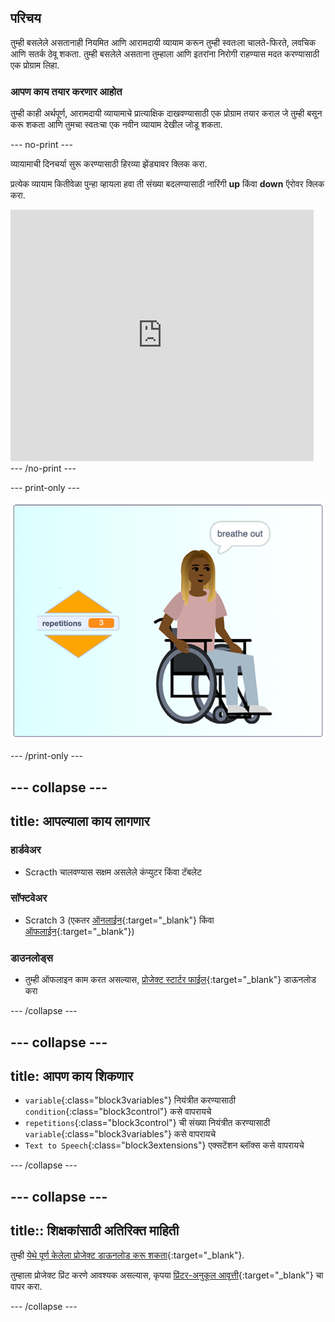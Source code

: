 ## परिचय

तुम्ही बसलेले असतानाही नियमित आणि आरामदायी व्यायाम करून तुम्ही स्वतःला चालते-फिरते, लवचिक आणि सतर्क ठेवू शकता. तुम्ही बसलेले असताना तुम्हाला आणि इतरांना निरोगी राहण्यास मदत करण्यासाठी एक प्रोग्राम लिहा.

### आपण काय तयार करणार आहोत

तुम्ही काही अर्थपूर्ण, आरामदायी व्यायामाचे प्रात्याक्षिक दाखवण्यासाठी एक प्रोग्राम तयार कराल जे तुम्ही बसून करू शकता आणि तुमचा स्वतःचा एक नवीन व्यायाम देखील जोडू शकता.

--- no-print ---

व्यायामाची दिनचर्या सुरू करण्यासाठी हिरव्या झेंड्यावर क्लिक करा.

प्रत्येक व्यायाम कितीवेळा पुन्हा व्हायला हवा ती संख्या बदलण्यासाठी नारिंगी **up** किंवा **down** ऍरोवर क्लिक करा.

<div class="scratch-preview">
  <iframe src="https://scratch.mit.edu/projects/405322095/embed" allowtransparency="true" width="485" height="402" frameborder="0" scrolling="no" allowfullscreen></iframe>
</div>
--- /no-print ---

--- print-only ---

![पूर्ण केलेला प्रोजेक्ट](images/finshed_project.png)

--- /print-only ---

--- collapse ---
---
title: आपल्याला काय लागणार
---
### हार्डवेअर

+ Scracth चालवण्यास सक्षम असलेले कंप्युटर किंवा टॅबलेट

### सॉफ्टवेअर

+ Scratch 3 (एकतर [ऑनलाईन](https://scratch.mit.edu/){:target="_blank"} किंवा [ऑफलाईन](https://scratch.mit.edu/download){:target="_blank"})

### डाउनलोड्स

+ तुम्ही ऑफलाइन काम करत असल्यास, [प्रोजेक्ट स्टार्टर फाईल](https://rpf.io/p/mr-IN/relax-stretch-go){:target="_blank"} डाऊनलोड करा

--- /collapse ---

--- collapse ---
---
title: आपण काय शिकणार
---

+ `variable`{:class="block3variables"} नियंत्रीत करण्यासाठी `condition`{:class="block3control"} कसे वापरायचे
+ `repetitions`{:class="block3control"} ची संख्या नियंत्रीत करण्यासाठी `variable`{:class="block3variables"} कसे वापरायचे
+ `Text to Speech`{:class="block3extensions"} एक्सटेंशन ब्लॉक्स कसे वापरायचे

--- /collapse ---

--- collapse ---
---
title:: शिक्षकांसाठी अतिरिक्त माहिती
---

तुम्ही [ येथे पूर्ण केलेला प्रोजेक्ट डाऊनलोड करू शकता](https://rpf.io/p/mr-IN/sit-stretch-get){:target="_blank"}.

तुम्हाला प्रोजेक्ट प्रिंट करणे आवश्यक असल्यास, कृपया [प्रिंटर-अनुकूल आवृत्ती](https://projects.raspberrypi.org/mr-IN/projects/sit-stretch/print){:target="_blank"} चा वापर करा.

--- /collapse ---

